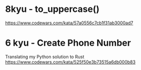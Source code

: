 # 8kyu - to_uppercase()

https://www.codewars.com/kata/57a0556c7cb1f31ab3000ad7


# 6 kyu - Create Phone Number

Translating my Python solution to Rust
https://www.codewars.com/kata/525f50e3b73515a6db000b83
